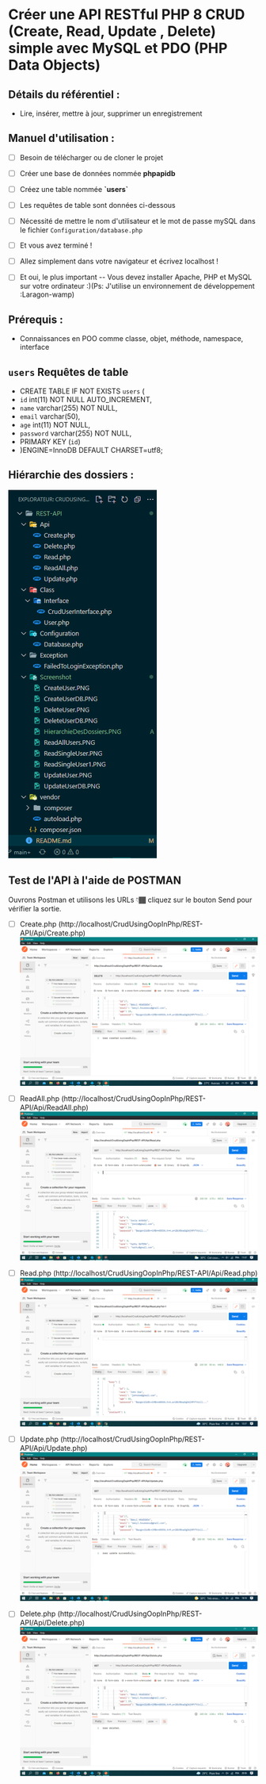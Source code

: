 #  Créer une API RESTful PHP 8 CRUD (Create, Read, Update , Delete) simple avec MySQL et PDO (PHP Data Objects) 
 
##   Détails du référentiel : 

- Lire, insérer, mettre à jour, supprimer un enregistrement 
 

##  Manuel d'utilisation : 
  
- [ ] Besoin de télécharger ou de cloner le projet 
- [ ] Créer une base de données nommée **phpapidb** 
- [ ] Créez une table nommée **\`users\`** 
- [ ] Les requêtes de table sont données ci-dessous 
- [ ] Nécessité de mettre le nom d'utilisateur et le mot de passe mySQL dans le fichier `Configuration/database.php` 
- [ ] Et vous avez terminé ! 
- [ ] Allez simplement dans votre navigateur et écrivez localhost ! 
- [ ] Et oui, le plus important -- Vous devez installer Apache, PHP et MySQL sur votre ordinateur :)(Ps: J'utilise un environnement de développement :Laragon-wamp) 


##  Prérequis : 

- Connaissances en POO comme classe, objet, méthode, namespace, interface     

##  `users` Requêtes de table 
- CREATE TABLE IF NOT EXISTS `users` (
-   `id` int(11) NOT NULL AUTO_INCREMENT,
-   `name` varchar(255) NOT NULL,
-   `email` varchar(50),
-   `age` int(11) NOT NULL,
-   `password` varchar(255) NOT NULL,
-   PRIMARY KEY (`id`)
- )ENGINE=InnoDB  DEFAULT CHARSET=utf8;


##  Hiérarchie des dossiers : 
![Hiérarchie des dossiers](https://github.com/beryl452/CrudUsingOopInPhp/blob/main/REST-API/Screenshot/HierarchieDesDossiers.PNG)

## Test de l'API à l'aide de POSTMAN

Ouvrons Postman et utilisons les URLs 👇🏾 cliquez sur le bouton Send pour vérifier la sortie.
- [ ] Create.php (http://localhost/CrudUsingOopInPhp/REST-API/Api/Create.php)
![Créer un enregistrement d'utilisateur](https://github.com/beryl452/CrudUsingOopInPhp/blob/main/REST-API/Screenshot/CreateUser.PNG)

- [ ] ReadAll.php (http://localhost/CrudUsingOopInPhp/REST-API/Api/ReadAll.php)
![Lire les enregistrement d'utilisateur](https://github.com/beryl452/CrudUsingOopInPhp/blob/main/REST-API/Screenshot/ReadAllUsers.PNG)

- [ ] Read.php (http://localhost/CrudUsingOopInPhp/REST-API/Api/Read.php)
![Lire un enregistrement d'utilisateur](https://github.com/beryl452/CrudUsingOopInPhp/blob/main/REST-API/Screenshot/ReadSingleUser.PNG)

- [ ] Update.php (http://localhost/CrudUsingOopInPhp/REST-API/Api/Update.php)
![Mettre à jour un enregistrement d'utilisateur](https://github.com/beryl452/CrudUsingOopInPhp/blob/main/REST-API/Screenshot/UpdateUser.PNG)

- [ ] Delete.php (http://localhost/CrudUsingOopInPhp/REST-API/Api/Delete.php)
![Supprimer l'enregistrement d'un utilisateur](https://github.com/beryl452/CrudUsingOopInPhp/blob/main/REST-API/Screenshot/DeleteUser.PNG)